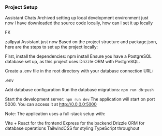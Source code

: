 ### Project Setup


Assistant
Chats
Archived
setting up local development environment
just now
I have downloaded the source code locally, how can I set it up locally

FK

zallpyai
Assistant
just now
Based on the project structure and package.json, here are the steps to set up the project locally:

First, install the dependencies:
npm install
Ensure you have a PostgreSQL database set up, as this project uses Drizzle ORM with PostgreSQL.

Create a .env file in the root directory with your database connection URL:

.env

Add database configuration
Run the database migrations:
`npm run db:push`

Start the development server:
`npm run dev`
The application will start on port 5000. You can access it at http://0.0.0.0:5000

Note: The application uses a full-stack setup with:

Vite + React for the frontend
Express for the backend
Drizzle ORM for database operations
TailwindCSS for styling
TypeScript throughout
